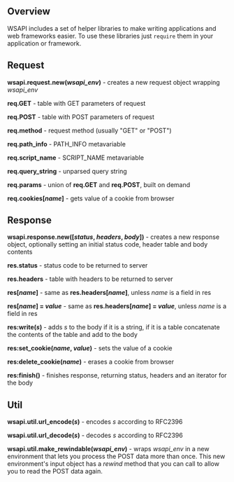 ## Overview

WSAPI includes a set of helper libraries to make writing applications and web frameworks easier.
To use these libraries just `require` them in your application or framework.

## Request

**wsapi.request.new(*wsapi_env*)** - creates a new request object wrapping *wsapi_env*

**req.GET** - table with GET parameters of request

**req.POST** - table with POST parameters of request

**req.method** - request method (usually "GET" or "POST") 

**req.path_info** - PATH_INFO metavariable

**req.script_name** - SCRIPT_NAME metavariable

**req.query_string** - unparsed query string

**req.params** - union of **req.GET** and **req.POST**, built on demand

**req.cookies[*name*]** - gets value of a cookie from browser

## Response

**wsapi.response.new([*status*, *headers*, *body*])** - creates a new response
object, optionally setting an initial status code, header table and body contents

**res.status** - status code to be returned to server

**res.headers** - table with headers to be returned to server

**res[*name*]** - same as **res.headers[*name*]**, unless *name* is a field in res

**res[*name*] = _value_** - same as **res.headers[*name*] = _value_**, unless *name* is
a field in res

**res:write(*s*)** - adds *s* to the body if it is a string, if it is a table
concatenate the contents of the table and add to the body

**res:set_cookie(*name*, *value*)** - sets the value of a cookie

**res:delete_cookie(*name*)** - erases a cookie from browser

**res:finish()** - finishes response, returning status, headers and an iterator for the body

## Util

**wsapi.util.url_encode(*s*)** - encodes *s* according to RFC2396

**wsapi.util.url_decode(*s*)** - decodes *s* according to RFC2396

**wsapi.util.make_rewindable(*wsapi_env*)** - wraps *wsapi_env* in a new
environment that lets you process the POST data more than once. This new
environment's input object has a *rewind* method that you can call to allow you to read
the POST data again.
